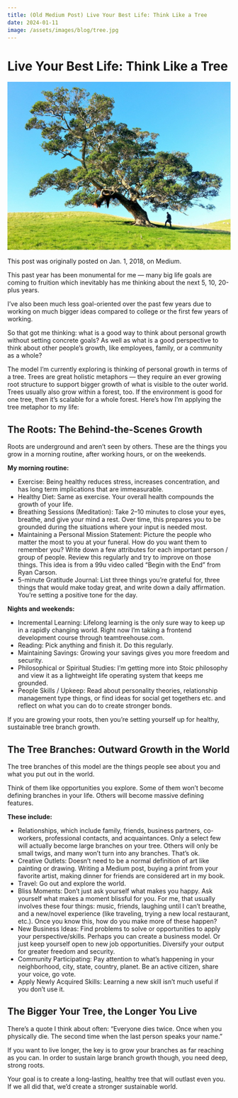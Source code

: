 ```yaml
---
title: (Old Medium Post) Live Your Best Life: Think Like a Tree
date: 2024-01-11
image: /assets/images/blog/tree.jpg
---
```


# Live Your Best Life: Think Like a Tree

<img src="/assets/images/blog/tree.jpg" alt="Think Like a Tree" class="blog-image">

This post was originally posted on Jan. 1, 2018, on Medium.

This past year has been monumental for me — many big life goals are coming to fruition which inevitably has me thinking about the next 5, 10, 20-plus years.

I’ve also been much less goal-oriented over the past few years due to working on much bigger ideas compared to college or the first few years of working.

So that got me thinking: what is a good way to think about personal growth without setting concrete goals? As well as what is a good perspective to think about other people’s growth, like employees, family, or a community as a whole?

The model I’m currently exploring is thinking of personal growth in terms of a tree. Trees are great holistic metaphors — they require an ever growing root structure to support bigger growth of what is visible to the outer world. Trees usually also grow within a forest, too. If the environment is good for one tree, then it’s scalable for a whole forest.
Here’s how I’m applying the tree metaphor to my life:

## The Roots: The Behind-the-Scenes Growth

Roots are underground and aren’t seen by others. These are the things you grow in a morning routine, after working hours, or on the weekends.

**My morning routine:**
- Exercise: Being healthy reduces stress, increases concentration, and has long term implications that are immeasurable.
- Healthy Diet: Same as exercise. Your overall health compounds the growth of your life.
- Breathing Sessions (Meditation): Take 2–10 minutes to close your eyes, breathe, and give your mind a rest. Over time, this prepares you to be grounded during the situations where your input is needed most.
- Maintaining a Personal Mission Statement: Picture the people who matter the most to you at your funeral. How do you want them to remember you? Write down a few attributes for each important person / group of people. Review this regularly and try to improve on those things. This idea is from a 99u video called “Begin with the End” from Ryan Carson.
- 5-minute Gratitude Journal: List three things you’re grateful for, three things that would make today great, and write down a daily affirmation. You’re setting a positive tone for the day.

**Nights and weekends:**
- Incremental Learning: Lifelong learning is the only sure way to keep up in a rapidly changing world. Right now I’m taking a frontend development course through teamtreehouse.com.
- Reading: Pick anything and finish it. Do this regularly.
- Maintaining Savings: Growing your savings gives you more freedom and security.
- Philosophical or Spiritual Studies: I’m getting more into Stoic philosophy and view it as a lightweight life operating system that keeps me grounded.
- People Skills / Upkeep: Read about personality theories, relationship management type things, or find ideas for social get togethers etc. and reflect on what you can do to create stronger bonds.

If you are growing your roots, then you’re setting yourself up for healthy, sustainable tree branch growth.

## The Tree Branches: Outward Growth in the World
The tree branches of this model are the things people see about you and what you put out in the world.

Think of them like opportunities you explore. Some of them won’t become defining branches in your life. Others will become massive defining features.

**These include:**
- Relationships, which include family, friends, business partners, co-workers, professional contacts, and acquaintances. Only a select few will actually become large branches on your tree. Others will only be small twigs, and many won’t turn into any branches. That’s ok.
- Creative Outlets: Doesn’t need to be a normal definition of art like painting or drawing. Writing a Medium post, buying a print from your favorite artist, making dinner for friends are considered art in my book.
- Travel: Go out and explore the world.
- Bliss Moments: Don’t just ask yourself what makes you happy. Ask yourself what makes a moment blissful for you. For me, that usually involves these four things: music, friends, laughing until I can’t breathe, and a new/novel experience (like traveling, trying a new local restaurant, etc.). Once you know this, how do you make more of these happen?
- New Business Ideas: Find problems to solve or opportunities to apply your perspective/skills. Perhaps you can create a business model. Or just keep yourself open to new job opportunities. Diversify your output for greater freedom and security.
- Community Participating: Pay attention to what’s happening in your neighborhood, city, state, country, planet. Be an active citizen, share your voice, go vote.
- Apply Newly Acquired Skills: Learning a new skill isn’t much useful if you don’t use it.

## The Bigger Your Tree, the Longer You Live
There’s a quote I think about often: “Everyone dies twice. Once when you physically die. The second time when the last person speaks your name.”

If you want to live longer, the key is to grow your branches as far reaching as you can. In order to sustain large branch growth though, you need deep, strong roots.

Your goal is to create a long-lasting, healthy tree that will outlast even you. If we all did that, we’d create a stronger sustainable world.